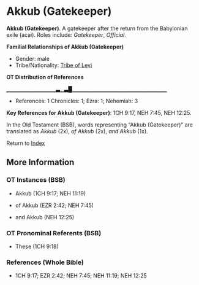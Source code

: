 # Akkub (Gatekeeper)
**Akkub (Gatekeeper)**. 
A gatekeeper after the return from the Babylonian exile (acai). 
Roles include: 
_Gatekeeper_, _Official_. 




**Familial Relationships of Akkub (Gatekeeper)**


* Gender: male
* Tribe/Nationality: [Tribe of Levi](../../../groups/md/acai/Levi.md)


**OT Distribution of References**

▁▁▁▁▁▁▁▁▁▁▁▁▃▁▃█▁▁▁▁▁▁▁▁▁▁▁▁▁▁▁▁▁▁▁▁▁▁▁
* References: 1 Chronicles: 1; Ezra: 1; Nehemiah: 3



**Key References for Akkub (Gatekeeper)**: 
1CH 9:17, NEH 7:45, NEH 12:25. 


In the Old Testament (BSB), words representing “Akkub (Gatekeeper)” are translated as 
*Akkub* (2x), *of Akkub* (2x), *and Akkub* (1x). 




Return to [Index](00-Index.md)

## More Information

### OT Instances (BSB)

* Akkub (1CH 9:17; NEH 11:19)

* of Akkub (EZR 2:42; NEH 7:45)

* and Akkub (NEH 12:25)



### OT Pronominal Referents (BSB)

* These (1CH 9:18)



### References (Whole Bible)

* 1CH 9:17; EZR 2:42; NEH 7:45; NEH 11:19; NEH 12:25



